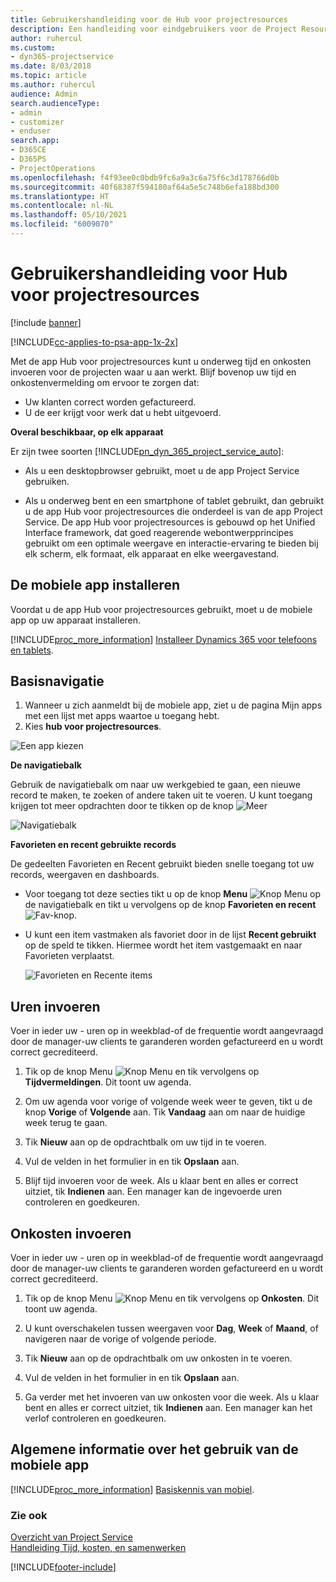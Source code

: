 ```yaml
---
title: Gebruikershandleiding voor de Hub voor projectresources
description: Een handleiding voor eindgebruikers voor de Project Resource Hub voor Project Service
author: ruhercul
ms.custom:
- dyn365-projectservice
ms.date: 8/03/2018
ms.topic: article
ms.author: ruhercul
audience: Admin
search.audienceType:
- admin
- customizer
- enduser
search.app:
- D365CE
- D365PS
- ProjectOperations
ms.openlocfilehash: f4f93ee0c0bdb9fc6a9a3c6a75f6c3d178766d0b
ms.sourcegitcommit: 40f68387f594180af64a5e5c748b6efa188bd300
ms.translationtype: HT
ms.contentlocale: nl-NL
ms.lasthandoff: 05/10/2021
ms.locfileid: "6009070"
---
```

# <a name="user-guide-for-project-resource-hub"></a>Gebruikershandleiding voor Hub voor projectresources

[!include [banner](../includes/psa-now-project-operations.md)]

[!INCLUDE[cc-applies-to-psa-app-1x-2x](../includes/cc-applies-to-psa-app-1x-2x.md)]

Met de app Hub voor projectresources kunt u onderweg tijd en onkosten invoeren voor de projecten waar u aan werkt. Blijf bovenop uw tijd en onkostenvermelding om ervoor te zorgen dat:

- Uw klanten correct worden gefactureerd.
- U de eer krijgt voor werk dat u hebt uitgevoerd.

**Overal beschikbaar, op elk apparaat**

Er zijn twee soorten [!INCLUDE[pn_dyn_365_project_service_auto](../includes/pn-dyn-365-project-service-auto.md)]: 

- Als u een desktopbrowser gebruikt, moet u de app Project Service gebruiken. 

- Als u onderweg bent en een smartphone of tablet gebruikt, dan gebruikt u de app Hub voor projectresources die onderdeel is van de app Project Service. De app Hub voor projectresources is gebouwd op het Unified Interface framework, dat goed reagerende webontwerpprincipes gebruikt om een optimale weergave en interactie-ervaring te bieden bij elk scherm, elk formaat, elk apparaat en elke weergavestand. 


## <a name="install-the-mobile-app"></a>De mobiele app installeren
Voordat u de app Hub voor projectresources gebruikt, moet u de mobiele app op uw apparaat installeren. 

[!INCLUDE[proc_more_information](../includes/proc-more-information.md)] [Installeer Dynamics 365 voor telefoons en tablets](/dynamics365/mobile-app/install-dynamics-365-for-phones-and-tablets).

## <a name="basic-navigation"></a>Basisnavigatie
1.  Wanneer u zich aanmeldt bij de mobiele app, ziet u de pagina Mijn apps met een lijst met apps waartoe u toegang hebt. 
2.  Kies **hub voor projectresources**.

![Een app kiezen](media/chooseApp_1.png "Een app kiezen")

**De navigatiebalk**

Gebruik de navigatiebalk om naar uw werkgebied te gaan, een nieuwe record te maken, te zoeken of andere taken uit te voeren. U kunt toegang krijgen tot meer opdrachten door te tikken op de knop ![Meer](media/MoreButton.png "Knop Meer")

![Navigatiebalk](media/NavBar_2.png "Navigatiebalk")

**Favorieten en recent gebruikte records**

De gedeelten Favorieten en Recent gebruikt bieden snelle toegang tot uw records, weergaven en dashboards. 

- Voor toegang tot deze secties tikt u op de knop **Menu** ![Knop Menu](media/MenuButton.png "Menuknop") op de navigatiebalk en tikt u vervolgens op de knop **Favorieten en recent** ![Fav-knop](media/FavButton.png "Fav-knop").

- U kunt een item vastmaken als favoriet door in de lijst **Recent gebruikt** op de speld te tikken. Hiermee wordt het item vastgemaakt en naar Favorieten verplaatst.

  ![Favorieten en Recente items](media/Favs_3.png "Favorieten en Recente items")
 
## <a name="enter-time"></a>Uren invoeren
Voer in ieder uw - uren op in weekblad-of de frequentie wordt aangevraagd door de manager-uw clients te garanderen worden gefactureerd en u wordt correct gecrediteerd.

1. Tik op de knop Menu ![Knop Menu](media/MenuButton.png "Menuknop") en tik vervolgens op **Tijdvermeldingen**. Dit toont uw agenda.

2. Om uw agenda voor vorige of volgende week weer te geven, tikt u de knop **Vorige** of **Volgende** aan. Tik **Vandaag** aan om naar de huidige week terug te gaan.

3. Tik **Nieuw** aan op de opdrachtbalk om uw tijd in te voeren. 

4. Vul de velden in het formulier in en tik **Opslaan** aan.

5. Blijf tijd invoeren voor de week. Als u klaar bent en alles er correct uitziet, tik **Indienen** aan. Een manager kan de ingevoerde uren controleren en goedkeuren.

## <a name="enter-expenses"></a>Onkosten invoeren 
Voer in ieder uw - uren op in weekblad-of de frequentie wordt aangevraagd door de manager-uw clients te garanderen worden gefactureerd en u wordt correct gecrediteerd.

1. Tik op de knop Menu ![Knop Menu](media/MenuButton.png "Menuknop") en tik vervolgens op **Onkosten**. Dit toont uw agenda.

2. U kunt overschakelen tussen weergaven voor **Dag**, **Week** of **Maand**, of navigeren naar de vorige of volgende periode. 

3. Tik **Nieuw** aan op de opdrachtbalk om uw onkosten in te voeren. 

4. Vul de velden in het formulier in en tik **Opslaan** aan.

5. Ga verder met het invoeren van uw onkosten voor die week. Als u klaar bent en alles er correct uitziet, tik **Indienen** aan. Een manager kan het verlof controleren en goedkeuren.

## <a name="general-information-on-how-to-use-the-mobile-app"></a>Algemene informatie over het gebruik van de mobiele app 
[!INCLUDE[proc_more_information](../includes/proc-more-information.md)] [Basiskennis van mobiel](/dynamics365/mobile-app/dynamics-365-phones-tablets-users-guide).

### <a name="see-also"></a>Zie ook  
 [Overzicht van Project Service](../psa/overview.md)   
 [Handleiding Tijd, kosten, en samenwerken](../psa/time-expense-collaboration-guide.md)   
 


[!INCLUDE[footer-include](../includes/footer-banner.md)]